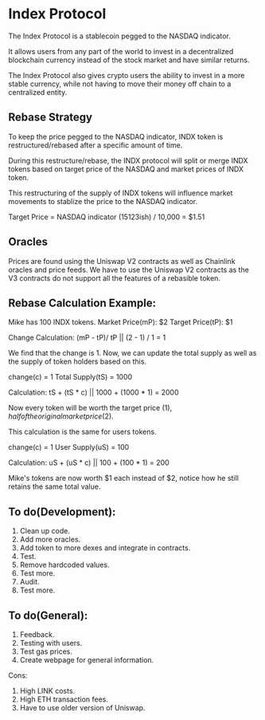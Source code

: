 # Index Protocol

The Index Protocol is a stablecoin pegged to the NASDAQ indicator. 

It allows users from any part of the world to invest in a decentralized blockchain currency instead of the stock market and have similar returns.

The Index Protocol also gives crypto users the ability to invest in a more stable currency, while not having to move their money off chain to a centralized entity.

## Rebase Strategy

To keep the price pegged to the NASDAQ indicator, INDX token is restructured/rebased after a specific amount of time.

During this restructure/rebase, the INDX protocol will split or merge INDX tokens based on target price of the NASDAQ and market prices of INDX token.

This restructuring of the supply of INDX tokens will influence market movements to stablize the price to the NASDAQ indicator. 

Target Price = NASDAQ indicator (15123ish) / 10,000 = $1.51 

## Oracles

Prices are found using the Uniswap V2 contracts as well as Chainlink oracles and price feeds. We have to use the Uniswap V2 contracts as the V3 contracts do not support all the features of a rebasible token. 

## Rebase Calculation Example:

Mike has 100 INDX tokens.
Market Price(mP): $2
Target Price(tP): $1

Change Calculation: (mP - tP)/ tP || (2 - 1) / 1 = 1

We find that the change is 1. Now, we can update the total supply as well as the supply of token holders based on this. 

change(c) = 1
Total Supply(tS) = 1000

Calculation: tS + (tS * c) || 1000 + (1000 * 1) = 2000

Now every token will be worth the target price ($1), half of the original market price ($2).

This calculation is the same for users tokens. 

change(c) = 1
User Supply(uS) = 100

Calculation: uS + (uS * c) || 100 + (100 * 1) = 200

Mike's tokens are now worth $1 each instead of $2, notice how he still retains the same total value. 



## To do(Development):
1. Clean up code. 
2. Add more oracles. 
3. Add token to more dexes and integrate in contracts. 
4. Test.
5. Remove hardcoded values.
6. Test more. 
7. Audit. 
8. Test more. 

## To do(General):
1. Feedback.
2. Testing with users.
3. Test gas prices.
4. Create webpage for general information.

Cons:
1. High LINK costs. 
2. High ETH transaction fees. 
3. Have to use older version of Uniswap.

